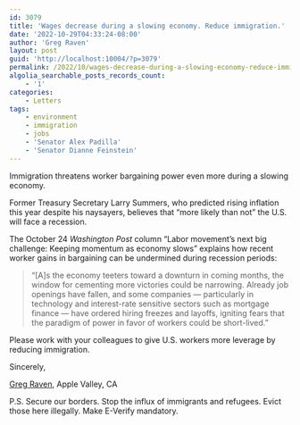 ```yaml
---
id: 3079
title: 'Wages decrease during a slowing economy. Reduce immigration.'
date: '2022-10-29T04:33:24-08:00'
author: 'Greg Raven'
layout: post
guid: 'http://localhost:10004/?p=3079'
permalink: /2022/10/wages-decrease-during-a-slowing-economy-reduce-immigration/
algolia_searchable_posts_records_count:
    - '1'
categories:
    - Letters
tags:
    - environment
    - immigration
    - jobs
    - 'Senator Alex Padilla'
    - 'Senator Dianne Feinstein'
---
```


Immigration threatens worker bargaining power even more during a slowing economy.

Former Treasury Secretary Larry Summers, who predicted rising inflation this year despite his naysayers, believes that “more likely than not” the U.S. will face a recession.

The October 24 *Washington Post* column “Labor movement’s next big challenge: Keeping momentum as economy slows” explains how recent worker gains in bargaining can be undermined during recession periods:

> “\[A\]s the economy teeters toward a downturn in coming months, the window for cementing more victories could be narrowing. Already job openings have fallen, and some companies — particularly in technology and interest-rate sensitive sectors such as mortgage finance — have ordered hiring freezes and layoffs, igniting fears that the paradigm of power in favor of workers could be short-lived.”

Please work with your colleagues to give U.S. workers more leverage by reducing immigration.

Sincerely,

[Greg Raven](https://www.gregraven.org/), Apple Valley, CA

P.S. Secure our borders. Stop the influx of immigrants and refugees. Evict those here illegally. Make E-Verify mandatory.